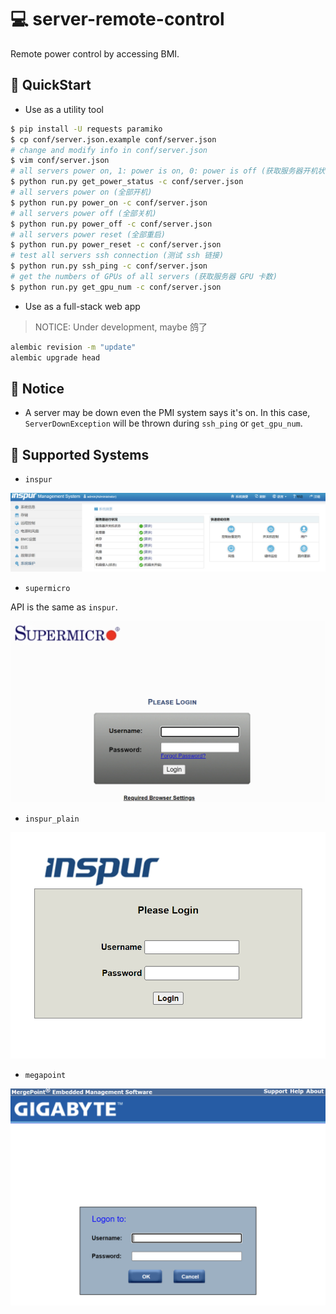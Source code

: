 # 💻 server-remote-control
Remote power control by accessing BMI.

## 🚀 QuickStart

- Use as a utility tool

```bash
$ pip install -U requests paramiko
$ cp conf/server.json.example conf/server.json
# change and modify info in conf/server.json
$ vim conf/server.json
# all servers power on, 1: power is on, 0: power is off (获取服务器开机状态, 1: 开机中, 0: 关机中)
$ python run.py get_power_status -c conf/server.json
# all servers power on (全部开机)
$ python run.py power_on -c conf/server.json
# all servers power off (全部关机)
$ python run.py power_off -c conf/server.json
# all servers power reset (全部重启)
$ python run.py power_reset -c conf/server.json
# test all servers ssh connection (测试 ssh 链接)
$ python run.py ssh_ping -c conf/server.json
# get the numbers of GPUs of all servers (获取服务器 GPU 卡数)
$ python run.py get_gpu_num -c conf/server.json
```

- Use as a full-stack web app

> NOTICE: Under development, maybe 鸽了

```bash
alembic revision -m "update"
alembic upgrade head
```

## 📝 Notice

- A server may be down even the PMI system says it's on. In this case, `ServerDownException` will be thrown during `ssh_ping` or `get_gpu_num`.

## 🎐 Supported Systems

- `inspur`

![inspur](docs/imgs/inspur.png)

- `supermicro`

API is the same as `inspur`.

![supermicro](docs/imgs/supermicro.png)

- `inspur_plain`

![inspur_plain](docs/imgs/inspur_plain.png)

- `megapoint`

![megapoint](docs/imgs/megapoint.png)
